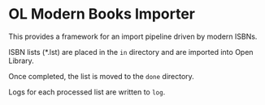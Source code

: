 # OL Modern Books Importer

This provides a framework for an import pipeline driven by modern ISBNs.

ISBN lists (*.lst) are placed in the `in` directory and are imported into Open Library.

Once completed, the list is moved to the `done` directory.

Logs for each processed list are written to `log`.

